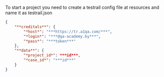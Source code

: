 To start a project you need to create a testrail config file at resources and name it as testrail.json
```json
{   
    "**creditals**": {  
        "*host*": "***https://tr.a1qa.com/***",     
        "*login*": "***@qa-academy.by***",   
        "*pass*": "***token***"   
    },     
    "**data**": {   
        "*project_id*": ***id***,  
        "*case_id*": "***id***"   
    }   
}   
```
